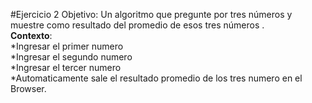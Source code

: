 #Ejercicio 2
Objetivo: Un algoritmo que pregunte por tres números y muestre como resultado del promedio de esos tres números
.  
**Contexto**:  
*Ingresar el primer numero    
*Ingresar el segundo numero  
*Ingresar el tercer numero  
*Automaticamente sale el resultado promedio de los tres numero en el Browser.  
